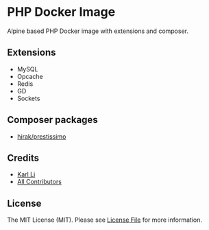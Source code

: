 # PHP Docker Image

Alpine based PHP Docker image with extensions and composer.

## Extensions

* MySQL
* Opcache
* Redis
* GD
* Sockets

## Composer packages
* [hirak/prestissimo](https://github.com/hirak/prestissimo)

## Credits

- [Karl Li](https://github.com/killtw)
- [All Contributors](../../contributors)

## License

The MIT License (MIT). Please see [License File](LICENSE.md) for more information.